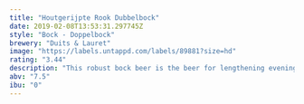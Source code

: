 ```yaml
---
title: "Houtgerijpte Rook Dubbelbock"
date: 2019-02-08T13:53:31.297745Z
style: "Bock - Doppelbock"
brewery: "Duits & Lauret"
image: "https://labels.untappd.com/labels/89881?size=hd"
rating: "3.44"
description: "This robust bock beer is the beer for lengthening evenings. The roasted and smoked malt varieties used give this beer its striking aroma and colour while the fragrant hop varieties and subtle touches of wood provide the beer fullness and depth. This strong beer can be enjoyed on its own but also combines well with beautiful stews."
abv: "7.5"
ibu: "0"
---
```

